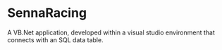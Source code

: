 # SennaRacing
A VB.Net application, developed within a visual studio environment that connects with an SQL data table.
